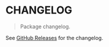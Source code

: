 # CHANGELOG

> Package changelog.

See [GitHub Releases](https://github.com/stdlib-js/random-streams-box-muller/releases) for the changelog.
